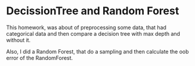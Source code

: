 # DecissionTree and Random Forest

This homework, was about of preprocessing some data, that had categorical data and then compare a decision tree with max depth and without it.

Also, I did a Random Forest, that do a sampling and then calculate the oob error of the RandomForest.
